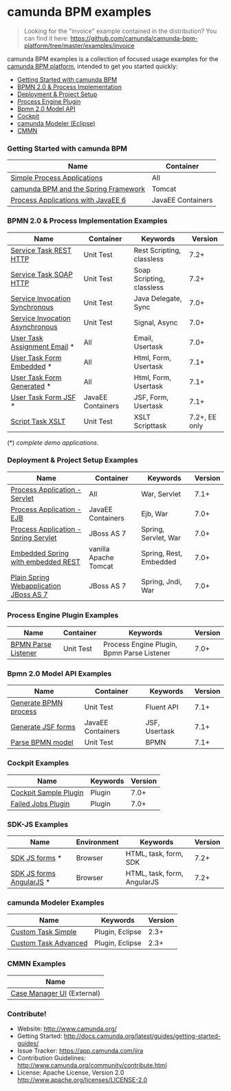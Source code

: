 camunda BPM examples
====================

> Looking for the "invoice" example contained in the distribution?  You can find it here: https://github.com/camunda/camunda-bpm-platform/tree/master/examples/invoice

camunda BPM examples is a collection of focused usage examples for the [camunda BPM platform](https://github.com/camunda/camunda-bpm-platform), intended to get you started quickly:

* [Getting Started with camunda BPM](#getting-started-with-camunda-bpm)
* [BPMN 2.0 & Process Implementation](#bpmn-20--process-implementation-examples)
* [Deployment & Project Setup](#deployment--project-setup-examples)
* [Process Engine Plugin](#process-engine-plugin-examples)
* [Bpmn 2.0 Model API](#bpmn-20-model-api-examples)
* [Cockpit](#cockpit-examples)
* [camunda Modeler (Eclipse)](#camunda-modeler-examples)
* [CMMN](#cmmn-examples)

### Getting Started with camunda BPM

| Name                                                                                                   | Container          |
| -------------------------------------------------------------------------------------------------------|--------------------|
| [Simple Process Applications](http://docs.camunda.org/latest/guides/getting-started-guides/developing-process-applications/)     | All                |
| [camunda BPM and the Spring Framework](http://docs.camunda.org/latest/guides/getting-started-guides/spring-framework/)           | Tomcat             |
| [Process Applications with JavaEE 6](http://docs.camunda.org/latest/guides/getting-started-guides/java-ee/)                      | JavaEE Containers  |

### BPMN 2.0 & Process Implementation Examples

| Name                                                                       | Container            | Keywords                  | Version |
| ---------------------------------------------------------------------------|----------------------|---------------------------|---------|
| [Service Task REST HTTP](/servicetask/rest-service)                        | Unit Test            | Rest Scripting, classless | 7.2+    |
| [Service Task SOAP HTTP](/servicetask/soap-service)                        | Unit Test            | Soap Scripting, classless | 7.2+    |
| [Service Invocation Synchronous](/servicetask/service-invocation-synchronous)     | Unit Test     | Java Delegate, Sync       | 7.0+    |
| [Service Invocation Asynchronous](/servicetask/service-invocation-asynchronous)   | Unit Test     | Signal, Async             | 7.0+    |
| [User Task Assignment Email](/usertask/task-assignment-email) *            | All                  | Email, Usertask           | 7.0+    |
| [User Task Form Embedded](/usertask/task-form-embedded) *                  | All                  | Html, Form, Usertask      | 7.1+    |
| [User Task Form Generated](/usertask/task-form-generated) *                | All                  | Html, Form, Usertask      | 7.1+    |
| [User Task Form JSF](/usertask/task-form-external-jsf) *                   | JavaEE Containers    | JSF, Form, Usertask       | 7.1+    |
| [Script Task XSLT](/scripttask/xslt-scripttask)                            | Unit Test            | XSLT Scripttask       | 7.2+, EE only    |

(*) _complete demo applications_.

### Deployment & Project Setup Examples

| Name                                                                       | Container            |  Keywords                 | Version |
| ---------------------------------------------------------------------------|----------------------|---------------------------|---------|
| [Process Application - Servlet](deployment/servlet-pa)                     | All                  | War, Servlet              | 7.1+    |
| [Process Application - EJB](deployment/ejb-pa)                             | JavaEE Containers    | Ejb, War                  | 7.0+    |
| [Process Application - Spring Servlet](deployment/spring-servlet-pa-jboss) | JBoss AS 7           | Spring, Servlet, War      | 7.0+    |
| [Embedded Spring with embedded REST](deployment/embedded-spring-rest)      | vanilla Apache Tomcat | Spring, Rest, Embedded    | 7.0+    |
| [Plain Spring Webapplication JBoss AS 7](deployment/spring-jboss-non-pa)   | JBoss AS 7           | Spring, Jndi, War         | 7.0+    |


### Process Engine Plugin Examples

| Name                                                                       | Container            |  Keywords                 | Version |
| ---------------------------------------------------------------------------|----------------------|---------------------------|---------|
| [BPMN Parse Listener](process-engine-plugin/bpmn-parse-listener)           | Unit Test            | Process Engine Plugin, Bpmn Parse Listener | 7.0+    |

### Bpmn 2.0 Model API Examples

| Name                                                                       | Container            | Keywords                  | Version |
| ---------------------------------------------------------------------------|----------------------|---------------------------|---------|
| [Generate BPMN process](/bpmn-model-api/generate-process-fluent-api)       | Unit Test            | Fluent API                | 7.1+    |
| [Generate JSF forms](/bpmn-model-api/generate-jsf-form)                    | JavaEE Containers    | JSF, Usertask             | 7.1+    |
| [Parse BPMN model](/bpmn-model-api/parse-bpmn)                             | Unit Test            | BPMN                      | 7.1+    |

### Cockpit Examples

| Name                                                                       | Keywords                  | Version |
| ---------------------------------------------------------------------------|---------------------------|---------|
| [Cockpit Sample Plugin](/cockpit/cockpit-sample-plugin)                    | Plugin                    | 7.0+    |
| [Failed Jobs Plugin](/cockpit/cockpit-failed-jobs-plugin)                  | Plugin                    | 7.0+    |

### SDK-JS Examples

| Name                                                      | Environment | Keywords                    | Version |
|-----------------------------------------------------------|-------------|-----------------------------|---------|
| [SDK JS forms](/sdk-js/browser-forms) *                   | Browser     | HTML, task, form, SDK       | 7.2+    |
| [SDK JS forms AngularJS](/sdk-js/browser-forms-angular) * | Browser     | HTML, task, form, AngularJS | 7.2+    |

### camunda Modeler Examples

| Name                                                                       | Keywords                  | Version |
| ---------------------------------------------------------------------------|---------------------------|---------|
| [Custom Task Simple](/modeler/custom-task-simple)                          | Plugin, Eclipse           | 2.3+    |
| [Custom Task Advanced](/modeler/custom-task-advanced)                      | Plugin, Eclipse           | 2.3+    |

### CMMN Examples

| Name                                                                       |
| ---------------------------------------------------------------------------|
| [Case Manager UI](https://github.com/camunda/camunda-casemanager-ui) (External) |

### Contribute!

  * Website: http://www.camunda.org/
  * Getting Started: http://docs.camunda.org/latest/guides/getting-started-guides/
  * Issue Tracker: https://app.camunda.com/jira
  * Contribution Guidelines: http://www.camunda.org/community/contribute.html
  * License: Apache License, Version 2.0  http://www.apache.org/licenses/LICENSE-2.0
